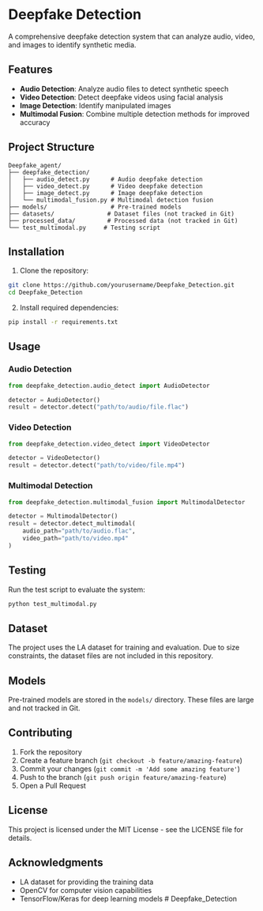 # Deepfake Detection

A comprehensive deepfake detection system that can analyze audio, video, and images to identify synthetic media.

## Features

- **Audio Detection**: Analyze audio files to detect synthetic speech
- **Video Detection**: Detect deepfake videos using facial analysis
- **Image Detection**: Identify manipulated images
- **Multimodal Fusion**: Combine multiple detection methods for improved accuracy

## Project Structure

```
Deepfake_agent/
├── deepfake_detection/
│   ├── audio_detect.py      # Audio deepfake detection
│   ├── video_detect.py      # Video deepfake detection
│   ├── image_detect.py      # Image deepfake detection
│   └── multimodal_fusion.py # Multimodal detection fusion
├── models/                  # Pre-trained models
├── datasets/               # Dataset files (not tracked in Git)
├── processed_data/         # Processed data (not tracked in Git)
└── test_multimodal.py     # Testing script
```

## Installation

1. Clone the repository:
```bash
git clone https://github.com/yourusername/Deepfake_Detection.git
cd Deepfake_Detection
```

2. Install required dependencies:
```bash
pip install -r requirements.txt
```

## Usage

### Audio Detection
```python
from deepfake_detection.audio_detect import AudioDetector

detector = AudioDetector()
result = detector.detect("path/to/audio/file.flac")
```

### Video Detection
```python
from deepfake_detection.video_detect import VideoDetector

detector = VideoDetector()
result = detector.detect("path/to/video/file.mp4")
```

### Multimodal Detection
```python
from deepfake_detection.multimodal_fusion import MultimodalDetector

detector = MultimodalDetector()
result = detector.detect_multimodal(
    audio_path="path/to/audio.flac",
    video_path="path/to/video.mp4"
)
```

## Testing

Run the test script to evaluate the system:
```bash
python test_multimodal.py
```

## Dataset

The project uses the LA dataset for training and evaluation. Due to size constraints, the dataset files are not included in this repository.

## Models

Pre-trained models are stored in the `models/` directory. These files are large and not tracked in Git.

## Contributing

1. Fork the repository
2. Create a feature branch (`git checkout -b feature/amazing-feature`)
3. Commit your changes (`git commit -m 'Add some amazing feature'`)
4. Push to the branch (`git push origin feature/amazing-feature`)
5. Open a Pull Request

## License

This project is licensed under the MIT License - see the LICENSE file for details.

## Acknowledgments

- LA dataset for providing the training data
- OpenCV for computer vision capabilities
- TensorFlow/Keras for deep learning models #   D e e p f a k e _ D e t e c t i o n  
 